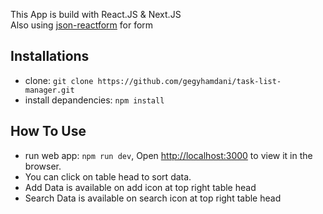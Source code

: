 This App is build with React.JS & Next.JS <br/>
Also using [json-reactform](https://github.com/eFishery/json-reactform) for form

## Installations

- clone: `git clone https://github.com/gegyhamdani/task-list-manager.git`
- install depandencies: `npm install`

## How To Use

- run web app: `npm run dev`, Open [http://localhost:3000](http://localhost:3000) to view it in the browser.
- You can click on table head to sort data.
- Add Data is available on add icon at top right table head
- Search Data is available on search icon at top right table head

